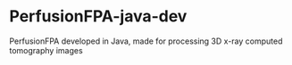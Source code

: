 # PerfusionFPA-java-dev
PerfusionFPA developed in Java, made for processing 3D x-ray computed tomography images
